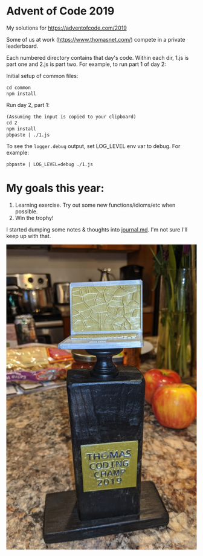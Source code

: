 # Advent of Code 2019

My solutions for https://adventofcode.com/2019

Some of us at work (https://www.thomasnet.com/) compete in a private leaderboard.

Each numbered directory contains that day's code. Within each dir, 1.js is part one and 2.js is part two. For example, to run part 1 of day 2:

Initial setup of common files:
```
cd common
npm install
```

Run day 2, part 1:
```
(Assuming the input is copied to your clipboard)
cd 2
npm install
pbpaste | ./1.js
```

To see the `logger.debug` output, set LOG_LEVEL env var to debug. For example:
```
pbpaste | LOG_LEVEL=debug ./1.js
```

# My goals this year:

1. Learning exercise. Try out some new functions/idioms/etc when possible.
1. Win the trophy!

I started dumping some notes & thoughts into [journal.md](journal.md). I'm not sure I'll keep up with that.

![Thomas trophy for Advent of Code 2019](/advent_of_code_2019_trophy.png)
